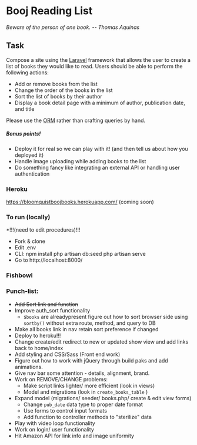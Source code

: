 # Booj Reading List
*Beware of the person of one book. -- Thomas Aquinas*
## Task
Compose a site using the [Laravel](https://laravel.com/) framework that allows the user to create a list of books they would like to read. Users should be able to perform the following actions:
* Add or remove books from the list
* Change the order of the books in the list
* Sort the list of books by their author
* Display a book detail page with a minimum of author, publication date, and title

Please use the [ORM](https://laravel.com/docs/5.2/eloquent) rather than crafting queries by hand. 

##### Bonus points!

* Deploy it for real so we can play with it! (and then tell us about how you deployed it)
* Handle image uploading while adding books to the list
* Do something fancy like integrating an external API or handling user authentication

### Heroku
https://bloomquistboojbooks.herokuapp.com/ (coming soon)

### To run (locally)
*!!!(need to edit procedures)!!!
* Fork & clone
* Edit .env
* CLI: 
	npm install
	php artisan db:seed
	php artisan serve
* Go to http://localhost:8000/

### Fishbowl


### Punch-list:
* ~~Add Sort link and function~~
* Improve auth_sort functionality
	- `$books` are alreadypresent figure out how to sort browser side using `sortby()` without extra route, method, and query to DB
* Make all books link in nav retain sort preference if changed
* Deploy to heroku!!!
* Change create/edit redirect to new or updated show view and add links back to home/index
* Add styling and CSS/Sass (Front end work)
* Figure out how to work with jQuery through build paks and add animations.
* Give nav bar some attention - details, alignment, brand.
* Work on REMOVE/CHANGE problems: 
	- Make script links lighter/ more efficient (look in views)
	- Model and migrations (look in `create_books_table` )
* Expand model (migrations/ seeder/ books.php/ create & edit view forms)
	- Change `pub_date` data type to proper date format
	- Use forms to control input formats
	- Add function to controller methods to "sterilize" data
* Play with video loop functionality
* Work on login/ user functionality
* Hit Amazon API for link info and image uniformity




